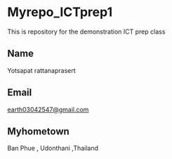 # Myrepo_ICTprep1
This is repository for the demonstration ICT prep class


## Name
Yotsapat rattanaprasert

## Email
earth03042547@gmail.com

## Myhometown
Ban Phue , Udonthani ,Thailand